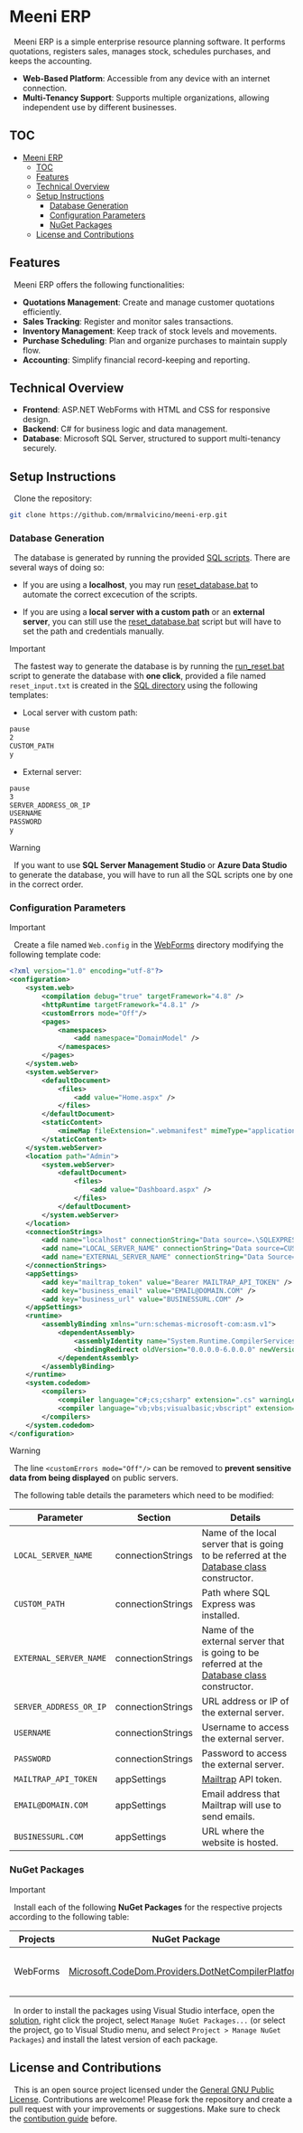# Meeni ERP

&nbsp;
Meeni ERP is a simple enterprise resource planning software. It performs quotations, registers sales, manages stock, schedules purchases, and keeps the accounting.

- **Web-Based Platform**: Accessible from any device with an internet connection.
- **Multi-Tenancy Support**: Supports multiple organizations, allowing independent use by different businesses.

## TOC

- [Meeni ERP](#meeni-erp)
	- [TOC](#toc)
	- [Features](#features)
	- [Technical Overview](#technical-overview)
	- [Setup Instructions](#setup-instructions)
		- [Database Generation](#database-generation)
		- [Configuration Parameters](#configuration-parameters)
		- [NuGet Packages](#nuget-packages)
	- [License and Contributions](#license-and-contributions)

## Features

&nbsp;
Meeni ERP offers the following functionalities:
- **Quotations Management**: Create and manage customer quotations efficiently.
- **Sales Tracking**: Register and monitor sales transactions.
- **Inventory Management**: Keep track of stock levels and movements.
- **Purchase Scheduling**: Plan and organize purchases to maintain supply flow.
- **Accounting**: Simplify financial record-keeping and reporting.

## Technical Overview
- **Frontend**: ASP.NET WebForms with HTML and CSS for responsive design.
- **Backend**: C# for business logic and data management.
- **Database**: Microsoft SQL Server, structured to support multi-tenancy securely.

## Setup Instructions

&nbsp;
Clone the repository:
```bash
git clone https://github.com/mrmalvicino/meeni-erp.git
```

### Database Generation

&nbsp;
The database is generated by running the provided [SQL scripts](./SQL/). There are several ways of doing so:

- If you are using a **localhost**, you may run [reset_database.bat](./SQL/reset_database.bat) to automate the correct excecution of the scripts.

- If you are using a **local server with a custom path** or an **external server**, you can still use the [reset_database.bat](./SQL/reset_database.bat) script but will have to set the path and credentials manually.

> [!IMPORTANT]
&nbsp;
The fastest way to generate the database is by running the [run_reset.bat](./SQL/run_reset.bat) script to generate the database with **one click**, provided a file named `reset_input.txt` is created in the [SQL directory](./SQL/) using the following templates:

- Local server with custom path:
```txt
pause
2
CUSTOM_PATH
y
```

- External server:
```txt
pause
3
SERVER_ADDRESS_OR_IP
USERNAME
PASSWORD
y
```

> [!WARNING]
&nbsp;
If you want to use **SQL Server Management Studio** or **Azure Data Studio** to generate the database, you will have to run all the SQL scripts one by one in the correct order.

### Configuration Parameters

> [!IMPORTANT]
&nbsp;
Create a file named `Web.config` in the [WebForms](./WebForms/) directory modifying the following template code:

```xml
<?xml version="1.0" encoding="utf-8"?>
<configuration>
	<system.web>
		<compilation debug="true" targetFramework="4.8" />
		<httpRuntime targetFramework="4.8.1" />
		<customErrors mode="Off"/>
		<pages>
			<namespaces>
				<add namespace="DomainModel" />
			</namespaces>
		</pages>
	</system.web>
	<system.webServer>
		<defaultDocument>
			<files>
				<add value="Home.aspx" />
			</files>
		</defaultDocument>
		<staticContent>
			<mimeMap fileExtension=".webmanifest" mimeType="application/manifest+json" />
		</staticContent>
	</system.webServer>
	<location path="Admin">
		<system.webServer>
			<defaultDocument>
				<files>
					<add value="Dashboard.aspx" />
				</files>
			</defaultDocument>
		</system.webServer>
	</location>
	<connectionStrings>
		<add name="localhost" connectionString="Data source=.\SQLEXPRESS; Initial Catalog=meeni_erp_db; integrated security=true" providerName="System.Data.SqlClient" />
		<add name="LOCAL_SERVER_NAME" connectionString="Data source=CUSTOM_PATH\SQLEXPRESS; Initial Catalog=meeni_erp_db; Integrated Security=true" providerName="System.Data.SqlClient" />
		<add name="EXTERNAL_SERVER_NAME" connectionString="Data Source=SERVER_ADDRESS_OR_IP; Initial Catalog=meeni_erp_db; User ID=USERNAME; Password=PASSWORD; Connect Timeout=30;" />
	</connectionStrings>
	<appSettings>
		<add key="mailtrap_token" value="Bearer MAILTRAP_API_TOKEN" />
		<add key="business_email" value="EMAIL@DOMAIN.COM" />
		<add key="business_url" value="BUSINESSURL.COM" />
	</appSettings>
	<runtime>
		<assemblyBinding xmlns="urn:schemas-microsoft-com:asm.v1">
			<dependentAssembly>
				<assemblyIdentity name="System.Runtime.CompilerServices.Unsafe" publicKeyToken="b03f5f7f11d50a3a" culture="neutral" />
				<bindingRedirect oldVersion="0.0.0.0-6.0.0.0" newVersion="6.0.0.0" />
			</dependentAssembly>
		</assemblyBinding>
	</runtime>
	<system.codedom>
		<compilers>
			<compiler language="c#;cs;csharp" extension=".cs" warningLevel="4" compilerOptions="/langversion:default /nowarn:1659;1699;1701;612;618" type="Microsoft.CodeDom.Providers.DotNetCompilerPlatform.CSharpCodeProvider, Microsoft.CodeDom.Providers.DotNetCompilerPlatform, Version=4.1.0.0, Culture=neutral, PublicKeyToken=31bf3856ad364e35" />
			<compiler language="vb;vbs;visualbasic;vbscript" extension=".vb" warningLevel="4" compilerOptions="/langversion:default /nowarn:41008,40000,40008 /define:_MYTYPE=\&quot;Web\&quot; /optionInfer+" type="Microsoft.CodeDom.Providers.DotNetCompilerPlatform.VBCodeProvider, Microsoft.CodeDom.Providers.DotNetCompilerPlatform, Version=4.1.0.0, Culture=neutral, PublicKeyToken=31bf3856ad364e35" />
		</compilers>
	</system.codedom>
</configuration>
```

> [!WARNING]
&nbsp;
The line `<customErrors mode="Off"/>` can be removed to **prevent sensitive data from being displayed** on public servers.

&nbsp;
The following table details the parameters which need to be modified:

| Parameter | Section | Details |
|-|-|-|
| `LOCAL_SERVER_NAME` | connectionStrings | Name of the local server that is going to be referred at the [Database class](./DataAccess/Database.cs) constructor. |
| `CUSTOM_PATH` | connectionStrings | Path where SQL Express was installed. |
| `EXTERNAL_SERVER_NAME` | connectionStrings | Name of the external server that is going to be referred at the [Database class](./DataAccess/Database.cs) constructor. |
| `SERVER_ADDRESS_OR_IP` | connectionStrings | URL address or IP of the external server. |
| `USERNAME` | connectionStrings | Username to access the external server. |
| `PASSWORD` | connectionStrings | Password to access the external server. |
| `MAILTRAP_API_TOKEN` | appSettings | [Mailtrap](https://mailtrap.io) API token. |
| `EMAIL@DOMAIN.COM` | appSettings | Email address that Mailtrap will use to send emails. |
| `BUSINESSURL.COM` | appSettings | URL where the website is hosted. |

### NuGet Packages

> [!IMPORTANT]
&nbsp;
Install each of the following **NuGet Packages** for the respective projects according to the following table:

| Projects | NuGet Package | Purpose |
|-|-|-|
| WebForms | [Microsoft.CodeDom.Providers.DotNetCompilerPlatform](https://www.nuget.org/packages/Microsoft.CodeDom.Providers.DotNetCompilerPlatform/) | Compiles C# in ASPX pages. |

&nbsp;
In order to install the packages using Visual Studio interface, open the [solution](./MeeniERP.sln), right click the project, select `Manage NuGet Packages...` (or select the project, go to Visual Studio menu, and select `Project > Manage NuGet Packages`) and install the latest version of each package.

## License and Contributions

&nbsp;
This is an open source project licensed under the [General GNU Public License](./LICENSE).
Contributions are welcome! Please fork the repository and create a pull request with your improvements or suggestions.
Make sure to check the [contibution guide](./CONTRIBUTING.md) before.